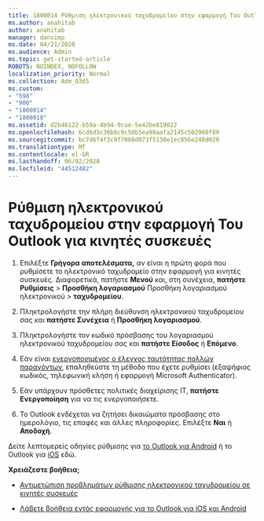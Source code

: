 ```yaml
---
title: 1800014 Ρύθμιση ηλεκτρονικού ταχυδρομείου στην εφαρμογή Του Outlook για κινητές συσκευές
ms.author: anahitab
author: anahitab
manager: dansimp
ms.date: 04/21/2020
ms.audience: Admin
ms.topic: get-started-article
ROBOTS: NOINDEX, NOFOLLOW
localization_priority: Normal
ms.collection: Adm_O365
ms.custom:
- "598"
- "900"
- "1800014"
- "1800018"
ms.assetid: d2b46122-b59a-4b94-9cae-5e42be819022
ms.openlocfilehash: 6cd6d3c36b8c9c50b5ea98aafa2145c502960f89
ms.sourcegitcommit: bc7d6f4f3c9f7060d073f5130e1ec856e248d020
ms.translationtype: MT
ms.contentlocale: el-GR
ms.lasthandoff: 06/02/2020
ms.locfileid: "44512482"
---
```

# <a name="set-up-email-in-the-outlook-mobile-app"></a>Ρύθμιση ηλεκτρονικού ταχυδρομείου στην εφαρμογή Του Outlook για κινητές συσκευές

1. Επιλέξτε **Γρήγορα αποτελέσματα,** αν είναι η πρώτη φορά που ρυθμίσετε το ηλεκτρονικό ταχυδρομείο στην εφαρμογή για κινητές συσκευές. Διαφορετικά, πατήστε **Μενού** και, στη συνέχεια, **πατήστε Ρυθμίσεις** \> **Προσθήκη λογαριασμού** Προσθήκη λογαριασμού ηλεκτρονικού \> **ταχυδρομείου**.

2. Πληκτρολογήστε την πλήρη διεύθυνση ηλεκτρονικού ταχυδρομείου σας και **πατήστε Συνέχεια** ή **Προσθήκη λογαριασμού**.

3. Πληκτρολογήστε τον κωδικό πρόσβασης του λογαριασμού ηλεκτρονικού ταχυδρομείου σας και **πατήστε Είσοδος** ή **Επόμενο**.

4. Εάν είναι [ενεργοποιημένος ο έλεγχος ταυτότητας πολλών παραγόντων,](https://docs.microsoft.com/microsoft-365/admin/security-and-compliance/set-up-multi-factor-authentication) επαληθεύστε τη μέθοδο που έχετε ρυθμίσει (εξαψήφιος κωδικός, τηλεφωνική κλήση ή εφαρμογή Microsoft Authenticator).

5. Εάν υπάρχουν πρόσθετες πολιτικές διαχείρισης IT, **πατήστε Ενεργοποίηση** για να τις ενεργοποιήσετε.

6. Το Outlook ενδέχεται να ζητήσει δικαιώματα πρόσβασης στο ημερολόγιο, τις επαφές και άλλες πληροφορίες. Επιλέξτε **Ναι** ή **Αποδοχή**.

Δείτε λεπτομερείς οδηγίες ρύθμισης για [το Outlook για Android](https://support.office.com/article/886db551-8dfa-4fd5-b835-f8e532091872.aspx) ή το Outlook για [iOS](https://support.office.com/article/b2de2161-cc1d-49ef-9ef9-81acd1c8e234.aspx) εδώ.
  
 **Χρειάζεστε βοήθεια;**
  
- [Αντιμετώπιση προβλημάτων ρύθμισης ηλεκτρονικού ταχυδρομείου σε κινητές συσκευές](https://support.office.com/article/a264ef01-9c88-48fb-9285-7017e4f31f02.aspx)

- [Λάβετε βοήθεια εντός εφαρμογής για το Outlook για iOS και Android](https://support.office.com/article/218a22d1-9fa5-4889-b689-de1c63493243.aspx#ID0EAABAAA=Contact_Support)
